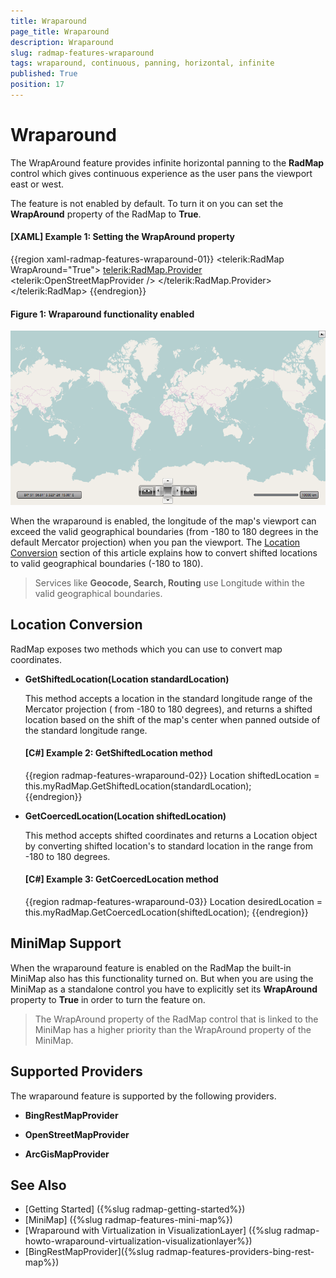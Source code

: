 ```yaml
---
title: Wraparound
page_title: Wraparound
description: Wraparound
slug: radmap-features-wraparound
tags: wraparound, continuous, panning, horizontal, infinite
published: True
position: 17
---
```


# Wraparound

The WrapAround feature provides infinite horizontal panning to the __RadMap__ control which gives continuous experience as the user pans the viewport east or west. 

The feature is not enabled by default. To turn it on you can set the __WrapAround__ property of the RadMap to __True__.

#### __[XAML] Example 1: Setting the WrapAround property__
{{region xaml-radmap-features-wraparound-01}}
	<telerik:RadMap WrapAround="True">
		<telerik:RadMap.Provider>
			<telerik:OpenStreetMapProvider />
		</telerik:RadMap.Provider>
	</telerik:RadMap>
{{endregion}}


#### __Figure 1: Wraparound functionality enabled__
![](images/RadMap_Features_WrapAround_01.png)

When the wraparound is enabled, the longitude of the map's viewport can exceed the valid geographical boundaries (from -180 to 180 degrees in the default Mercator projection) when you pan the viewport. The [Location Conversion](#location-conversion) section of this article explains how to convert shifted locations to valid geographical boundaries (-180 to 180).

>Services like __Geocode, Search, Routing__ use Longitude within the valid geographical boundaries.

## Location Conversion

RadMap exposes two methods which you can use to convert map coordinates.
	
* __GetShiftedLocation(Location standardLocation)__
	
	This method accepts a location in the standard longitude range of the Mercator projection ( from -180 to 180 degrees), and returns a shifted location based on the shift of the map's center when panned outside of the standard longitude range.
	
	#### __[C#] Example 2: GetShiftedLocation method__
	{{region radmap-features-wraparound-02}}
		Location shiftedLocation = this.myRadMap.GetShiftedLocation(standardLocation);	
	{{endregion}}	

* __GetCoercedLocation(Location shiftedLocation)__

	This method accepts shifted coordinates and returns a Location object by converting shifted location's to standard location in the range from -180 to 180 degrees.

	#### __[C#] Example 3: GetCoercedLocation method__
	{{region radmap-features-wraparound-03}}
		Location desiredLocation = this.myRadMap.GetCoercedLocation(shiftedLocation);
	{{endregion}}

## MiniMap Support

When the wraparound feature is enabled on the RadMap the built-in MiniMap also has this functionality turned on. But when you are using the MiniMap as a standalone control you have to explicitly set its __WrapAround__ property to __True__ in order to turn the feature on.

>The WrapAround property of the RadMap control that is linked to the MiniMap has a higher priority than the WrapAround property of the MiniMap.

## Supported Providers

The wraparound feature is supported by the following providers.

* __BingRestMapProvider__

* __OpenStreetMapProvider__

* __ArcGisMapProvider__
	
## See Also
 * [Getting Started] ({%slug radmap-getting-started%})
 * [MiniMap] ({%slug radmap-features-mini-map%})
 * [Wraparound with Virtualization in VisualizationLayer] ({%slug radmap-howto-wraparound-virtualization-visualizationlayer%})
 * [BingRestMapProvider]({%slug radmap-features-providers-bing-rest-map%})
